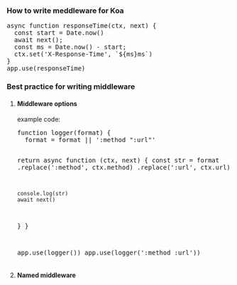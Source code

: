 <h3>How to write meddleware for Koa</h3>

<pre>
async function responseTime(ctx, next) {
  const start = Date.now()
  await next();
  const ms = Date.now() - start;
  ctx.set('X-Response-Time', `${ms}ms`)
}
app.use(responseTime)
</pre>

<h3>Best practice for writing middleware</h3>
<ol>
  <li>
    <h4>Middleware options</h4>
    example code:
<pre>
function logger(format) {
  format = format || ':method ":url"'

  return async function (ctx, next) {
    const str = format
      .replace(':method', ctx.method)
      .replace(':url', ctx.url);

    console.log(str)
    await next()
  }
}

app.use(logger())
app.use(logger(':method :url'))
</pre>
  </li>
  <li>
    <h4>Named middleware</h4>
  </li>
</ol>
